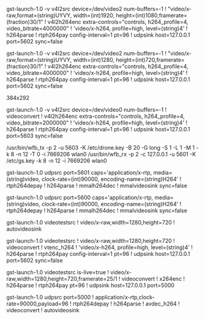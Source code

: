 gst-launch-1.0 -v v4l2src device=/dev/video2 num-buffers=-1 ! "video/x-raw,format=(string)UYVY, width=(int)1920, height=(int)1080,framerate=(fraction)30/1" ! v4l2h264enc extra-controls="controls, h264_profile=4, video_bitrate=4000000" ! 'video/x-h264, profile=high, level=(string)4' ! h264parse ! rtph264pay config-interval=1 pt=96 ! udpsink host=127.0.0.1 port=5602 sync=false


gst-launch-1.0 -v v4l2src device=/dev/video2 num-buffers=-1 ! "video/x-raw,format=(string)UYVY, width=(int)1280, height=(int)720,framerate=(fraction)30/1" ! v4l2h264enc extra-controls="controls, h264_profile=4, video_bitrate=4000000" ! 'video/x-h264, profile=high, level=(string)4' ! h264parse ! rtph264pay config-interval=1 pt=96 ! udpsink host=127.0.0.1 port=5602 sync=false


384x292

gst-launch-1.0 -v v4l2src device=/dev/video0 num-buffers=-1 ! videoconvert ! v4l2h264enc extra-controls="controls, h264_profile=4, video_bitrate=2000000" ! 'video/x-h264, profile=high, level=(string)4' ! h264parse ! rtph264pay config-interval=1 pt=96 ! udpsink host=127.0.0.1 port=5603 sync=false

/usr/bin/wfb_tx -p 2 -u 5603 -K /etc/drone.key -B 20 -G long -S 1 -L 1 -M 1 -k 8 -n 12 -T 0 -i 7669206 wlan0
/usr/bin/wfb_rx -p 2 -c 127.0.0.1 -u 5601 -K /etc/gs.key -k 8 -n 12 -i 7669206 wlan0

gst-launch-1.0 udpsrc port=5601 caps='application/x-rtp, media=(string)video, clock-rate=(int)90000, encoding-name=(string)H264' ! rtph264depay ! h264parse ! mmalh264dec ! mmalvideosink sync=false

gst-launch-1.0 udpsrc port=5600 caps='application/x-rtp, media=(string)video, clock-rate=(int)90000, encoding-name=(string)H264' ! rtph264depay ! h264parse ! mmalh264dec ! mmalvideosink sync=false


gst-launch-1.0 videotestsrc ! video/x-raw,width=1280,height=720 ! autovideosink




gst-launch-1.0 videotestsrc ! video/x-raw,width=1280,height=720 ! videoconvert ! vtenc_h264 ! 'video/x-h264, profile=high, level=(string)4' ! h264parse ! rtph264pay config-interval=1 pt=96 ! udpsink host=127.0.0.1 port=5602 sync=false

 gst-launch-1.0 videotestsrc is-live=true ! video/x-raw,width=1280,height=720,framerate=25/1 ! videoconvert ! x264enc ! h264parse ! rtph264pay pt=96 ! udpsink host=127.0.0.1 port=5000

 gst-launch-1.0  udpsrc port=5000 ! application/x-rtp,clock-rate=90000,payload=96 ! rtph264depay ! h264parse ! avdec_h264 ! videoconvert ! autovideosink